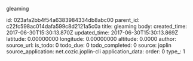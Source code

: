gleaming



id: 023afa2bb4f54a6383984334db8abc00
parent_id: c22fc598ac014dafa599c8d2121a5c0a
title: gleaming
body: 
created_time: 2017-06-30T15:30:13.870Z
updated_time: 2017-06-30T15:30:13.869Z
latitude: 0.00000000
longitude: 0.00000000
altitude: 0.0000
author: 
source_url: 
is_todo: 0
todo_due: 0
todo_completed: 0
source: joplin
source_application: net.cozic.joplin-cli
application_data: 
order: 0
type_: 1